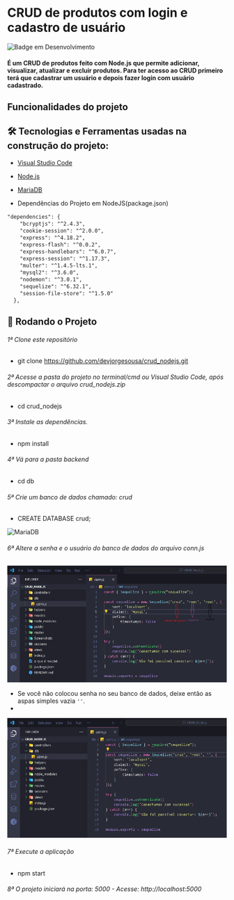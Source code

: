 # CRUD de produtos com login e cadastro de usuário

![Badge em Desenvolvimento](http://img.shields.io/static/v1?label=STATUS&message=EM%20DESENVOLVIMENTO&color=GREEN&style=for-the-badge)

#### É um CRUD de produtos feito com Node.js que permite adicionar, visualizar, atualizar e excluir produtos. Para ter acesso ao CRUD primeiro terá que cadastrar um usuário e depois fazer login com usuário cadastrado.

## Funcionalidades do projeto

## 🛠 Tecnologias e Ferramentas usadas na construção do projeto:

- [Visual Studio Code](https://code.visualstudio.com/)

- [Node.js](https://nodejs.org/en/)
- [MariaDB](https://mariadb.org/)
- Dependências do Projeto em NodeJS(package.json)  
```
"dependencies": {
    "bcryptjs": "^2.4.3",
    "cookie-session": "^2.0.0",
    "express": "^4.18.2",
    "express-flash": "^0.0.2",
    "express-handlebars": "^6.0.7",
    "express-session": "^1.17.3",
    "multer": "^1.4.5-lts.1",
    "mysql2": "^3.6.0",
    "nodemon": "^3.0.1",
    "sequelize": "^6.32.1",
    "session-file-store": "^1.5.0"
  },
```

## 🎲 Rodando o Projeto 

###### 1ª Clone este repositório
* git clone https://github.com/devjorgesousa/crud_nodejs.git

###### 2ª Acesse a pasta do projeto no terminal/cmd ou Visual Studio Code, após descompactar o arquivo crud_nodejs.zip
* cd crud_nodejs

###### 3ª Instale as dependências.
* npm install

###### 4ª Vá para a pasta backend
* cd db
 
###### 5ª Crie um banco de dados chamado: crud
* CREATE DATABASE crud;

![MariaDB](./Screenshots/)

###### 6ª Altere a senha e o usuário do banco de dados do arquivo conn.js

![conn.js](./Screenshots/conn.png)

* Se você não colocou senha no seu banco de dados, deixe então as aspas simples vazia ```''```.
* 
![conn.js](./Screenshots/conn2.png)


<!--
* Depos de ```'crud'``` que é o nome do banco de dados, dentro das aspas simples coloque o nome do usuário do seu banco, no caso do print está como root, usuário padrão que vem no banco de dados utilizado no projeto.
* Na  ```'PASSWORD': ''``` dentro das aspas simples coloque o nome da senha do seu banco de dados, no caso do print foi colocado como root, por padrão o banco de dados vem sem senha.
-->

###### 7ª Execute a aplicação 
* npm start

###### 8ª O projeto iniciará na porta: 5000 - Acesse: http://localhost:5000


